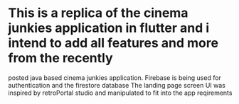 # This is a replica of the cinema junkies application in flutter and i intend to add all features and more from the recently 
posted java based cinema junkies application.
Firebase is being used for authentication and the firestore database
The landing page screen UI was  inspired by retroPortal studio and manipulated to fit into the app reqirements
